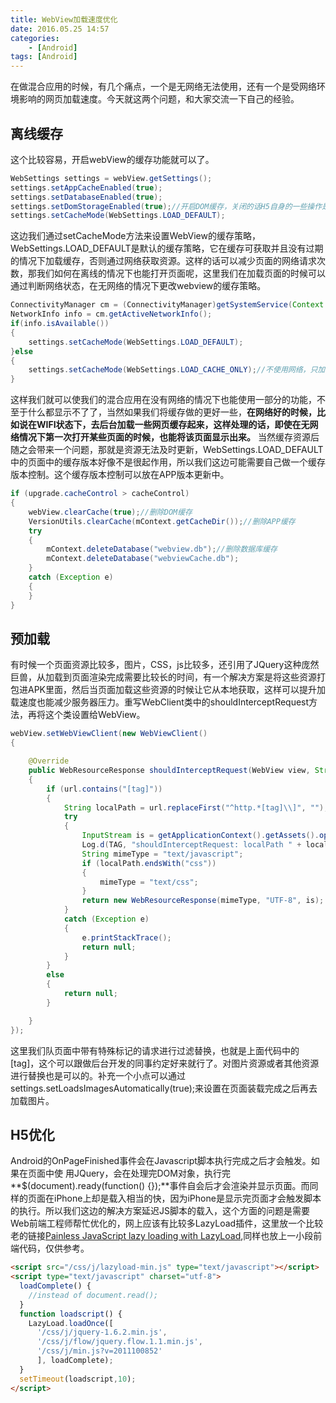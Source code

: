 ```yaml
---
title: WebView加载速度优化
date: 2016.05.25 14:57
categories: 
    - [Android]
tags: [Android]
---
```


在做混合应用的时候，有几个痛点，一个是无网络无法使用，还有一个是受网络环境影响的网页加载速度。今天就这两个问题，和大家交流一下自己的经验。
## 离线缓存
这个比较容易，开启webView的缓存功能就可以了。
``` java
WebSettings settings = webView.getSettings();
settings.setAppCacheEnabled(true);
settings.setDatabaseEnabled(true);
settings.setDomStorageEnabled(true);//开启DOM缓存，关闭的话H5自身的一些操作是无效的
settings.setCacheMode(WebSettings.LOAD_DEFAULT);
```
<!-- more -->
这边我们通过setCacheMode方法来设置WebView的缓存策略，WebSettings.LOAD_DEFAULT是默认的缓存策略，它在缓存可获取并且没有过期的情况下加载缓存，否则通过网络获取资源。这样的话可以减少页面的网络请求次数，那我们如何在离线的情况下也能打开页面呢，这里我们在加载页面的时候可以通过判断网络状态，在无网络的情况下更改webview的缓存策略。
``` java
ConnectivityManager cm = (ConnectivityManager)getSystemService(Context.CONNECTIVITY_SERVICE);
NetworkInfo info = cm.getActiveNetworkInfo();
if(info.isAvailable())
{
    settings.setCacheMode(WebSettings.LOAD_DEFAULT);
}else 
{
    settings.setCacheMode(WebSettings.LOAD_CACHE_ONLY);//不使用网络，只加载缓存
}
```
这样我们就可以使我们的混合应用在没有网络的情况下也能使用一部分的功能，不至于什么都显示不了了，当然如果我们将缓存做的更好一些，**在网络好的时候，比如说在WIFI状态下，去后台加载一些网页缓存起来，这样处理的话，即使在无网络情况下第一次打开某些页面的时候，也能将该页面显示出来。**
当然缓存资源后随之会带来一个问题，那就是资源无法及时更新，WebSettings.LOAD_DEFAULT中的页面中的缓存版本好像不是很起作用，所以我们这边可能需要自己做一个缓存版本控制。这个缓存版本控制可以放在APP版本更新中。
``` java
if (upgrade.cacheControl > cacheControl)
{
    webView.clearCache(true);//删除DOM缓存
    VersionUtils.clearCache(mContext.getCacheDir());//删除APP缓存
    try
    {
        mContext.deleteDatabase("webview.db");//删除数据库缓存
        mContext.deleteDatabase("webviewCache.db");
    }
    catch (Exception e)
    {
    }
}
```
## 预加载
有时候一个页面资源比较多，图片，CSS，js比较多，还引用了JQuery这种庞然巨兽，从加载到页面渲染完成需要比较长的时间，有一个解决方案是将这些资源打包进APK里面，然后当页面加载这些资源的时候让它从本地获取，这样可以提升加载速度也能减少服务器压力。重写WebClient类中的shouldInterceptRequest方法，再将这个类设置给WebView。
``` java
webView.setWebViewClient(new WebViewClient()
{

    @Override
    public WebResourceResponse shouldInterceptRequest(WebView view, String url)
    {
        if (url.contains("[tag]"))
        {
            String localPath = url.replaceFirst("^http.*[tag]\\]", "");
            try
            {
                InputStream is = getApplicationContext().getAssets().open(localPath);
                Log.d(TAG, "shouldInterceptRequest: localPath " + localPath);
                String mimeType = "text/javascript";
                if (localPath.endsWith("css"))
                {
                    mimeType = "text/css";
                }
                return new WebResourceResponse(mimeType, "UTF-8", is);
            }
            catch (Exception e)
            {
                e.printStackTrace();
                return null;
            }
        }
        else
        {
            return null;
        }

    }
});
```
这里我们队页面中带有特殊标记的请求进行过滤替换，也就是上面代码中的[tag]，这个可以跟做后台开发的同事约定好来就行了。对图片资源或者其他资源进行替换也是可以的。补充一个小点可以通过settings.setLoadsImagesAutomatically(true);来设置在页面装载完成之后再去加载图片。
## H5优化
Android的OnPageFinished事件会在Javascript脚本执行完成之后才会触发。如果在页面中使 用JQuery，会在处理完DOM对象，执行完**$(document).ready(function() {});**事件自会后才会渲染并显示页面。而同样的页面在iPhone上却是载入相当的快，因为iPhone是显示完页面才会触发脚本的执行。所以我们这边的解决方案延迟JS脚本的载入，这个方面的问题是需要Web前端工程师帮忙优化的，网上应该有比较多LazyLoad插件，这里放一个比较老的链接[Painless JavaScript lazy loading with LazyLoad](http://wonko.com/post/painless_javascript_lazy_loading_with_lazyload),同样也放上一小段前端代码，仅供参考。
``` HTML
<script src="/css/j/lazyload-min.js" type="text/javascript"></script>
<script type="text/javascript" charset="utf-8">
  loadComplete() {
    //instead of document.read();
  } 
  function loadscript() {
    LazyLoad.loadOnce([
      '/css/j/jquery-1.6.2.min.js',
      '/css/j/flow/jquery.flow.1.1.min.js',
      '/css/j/min.js?v=2011100852'
      ], loadComplete);
  }
  setTimeout(loadscript,10);
</script>
```
